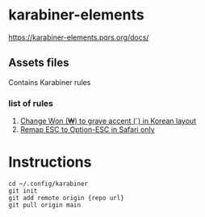 # karabiner-elements
https://karabiner-elements.pqrs.org/docs/

## Assets files
Contains Karabiner rules

### list of rules
1. [Change Won (₩) to grave accent (`) in Korean layout](https://ke-complex-modifications.pqrs.org/#korean_won_to_backtick)
1. [Remap ESC to Option-ESC in Safari only](https://ke-complex-modifications.pqrs.org/#safari)

# Instructions
`cd ~/.config/karabiner`  
`git init`  
`git add remote origin {repo url}`  
`git pull origin main`  
